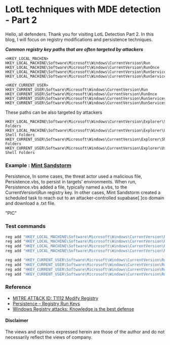 # LotL techniques with MDE detection - Part 2
Hello, all defenders. Thank you for visiting LotL Detection Part 2. In this blog, I will focus on registry modifications and persistence techniques.

***Common registry key paths that are often targeted by attackers***
```
<HKEY_LOCAL_MACHIN>
HKEY_LOCAL_MACHINE\Software\Microsoft\Windows\CurrentVersion\Run
HKEY_LOCAL_MACHINE\Software\Microsoft\Windows\CurrentVersion\RunOnce
HKEY_LOCAL_MACHINE\Software\Microsoft\Windows\CurrentVersion\RunServicesOnce 
HKEY_LOCAL_MACHINE\Software\Microsoft\Windows\CurrentVersion\RunServices 

<HKEY_CURRENT_USER>
HKEY_CURRENT_USER\Software\Microsoft\Windows\CurrentVersion\Run
HKEY_CURRENT_USER\Software\Microsoft\Windows\CurrentVersion\RunOnce
HKEY_CURRENT_USER\Software\Microsoft\Windows\CurrentVersion\RunServicesOnce 
HKEY_CURRENT_USER\Software\Microsoft\Windows\CurrentVersion\RunServices
```

These paths can be also targeted by attackers
```
HKEY_LOCAL_MACHINE\Software\Microsoft\Windows\CurrentVersion\Explorer\Shell Folders 
HKEY_LOCAL_MACHINE\Software\Microsoft\Windows\CurrentVersion\Explorer\User Shell Folders 
HKEY_CURRENT_USER\Software\Microsoft\Windows\CurrentVersion\Explorer\Shell Folders 
HKEY_CURRENT_USER\Software\Microsoft\Windows\CurrentVersion\Explorer\User Shell Folders 
```

### Example :  [Mint Sandstorm](https://www.microsoft.com/en-us/security/blog/2024/01/17/new-ttps-observed-in-mint-sandstorm-campaign-targeting-high-profile-individuals-at-universities-and-research-orgs/)

Persistence, In some cases, the threat actor used a malicious file, Persistence.vbs, to persist in targets’ environments. When run, Persistence.vbs added a file, typically named a.vbs, to the CurrentVersion\Run registry key. In other cases, Mint Sandstorm created a scheduled task to reach out to an attacker-controlled supabase[.]co domain and download a .txt file.

"PIC"

### Test commands
```cmd
reg add "HKEY_LOCAL_MACHINE\Software\Microsoft\Windows\CurrentVersion\Run" /v MDEninja /t REG_SZ /d "C:\Users\Ninja\ninja.exe"
reg add "HKEY_LOCAL_MACHINE\Software\Microsoft\Windows\CurrentVersion\RunOnce" /v MDEninja /t REG_SZ /d "C:\Users\Ninja\ninja.exe"
reg add "HKEY_LOCAL_MACHINE\Software\Microsoft\Windows\CurrentVersion\RunServices" /v MDEninja /t REG_SZ /d "C:\Users\Ninja\ninja.exe"
reg add "HKEY_LOCAL_MACHINE\Software\Microsoft\Windows\CurrentVersion\RunServicesOnce" /v MDEninja /t REG_SZ /d "C:\Users\Ninja\ninja.exe"

reg add "HKEY_CURRENT_USER\Software\Microsoft\Windows\CurrentVersion\Run" /v MDEninja /t REG_SZ /d "C:\Users\Ninja\ninja.exe"
reg add "HKEY_CURRENT_USER\Software\Microsoft\Windows\CurrentVersion\RunOnce" /v MDEninja /t REG_SZ /d "C:\Users\Ninja\ninja.exe"
reg add "HKEY_CURRENT_USER\Software\Microsoft\Windows\CurrentVersion\RunServices" /v MDEninja /t REG_SZ /d "C:\Users\Ninja\ninja.exe"
reg add "HKEY_CURRENT_USER\Software\Microsoft\Windows\CurrentVersion\RunServicesOnce" /v MDEninja /t REG_SZ /d "C:\Users\Ninja\ninja.exe"
```


### Reference
- [MITRE ATT&CK ID: T1112 Modify Registry](https://attack.mitre.org/techniques/T1112/)
- [Persistence – Registry Run Keys](https://pentestlab.blog/tag/registry-run-keys/)
- [Windows Registry attacks: Knowledge is the best defense](https://redcanary.com/blog/threat-detection/windows-registry-attacks-threat-detection/)

#### Disclaimer
The views and opinions expressed herein are those of the author and do not necessarily reflect the views of company.